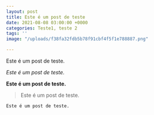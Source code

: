 ```yaml
---
layout: post
title: Este é um post de teste
date: 2021-08-08 03:00:00 +0000
categories: Teste1, teste 2
tags: ''
image: "/uploads/f38fa32fdb5b78f91cbf4f5f1e788887.png"

---
```

Este é um post de teste.

_Este é um post de teste._

**Este é um post de teste.**

> Este é um post de teste.

    Este é um post de teste.